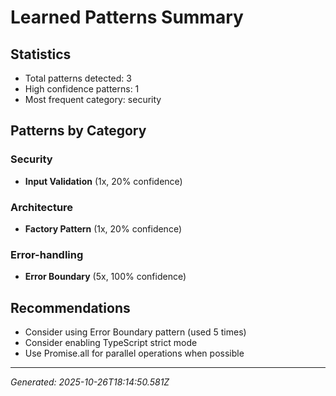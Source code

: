 # Learned Patterns Summary

## Statistics
- Total patterns detected: 3
- High confidence patterns: 1
- Most frequent category: security

## Patterns by Category


### Security
- **Input Validation** (1x, 20% confidence)


### Architecture
- **Factory Pattern** (1x, 20% confidence)


### Error-handling
- **Error Boundary** (5x, 100% confidence)


## Recommendations
- Consider using Error Boundary pattern (used 5 times)
- Consider enabling TypeScript strict mode
- Use Promise.all for parallel operations when possible

---
*Generated: 2025-10-26T18:14:50.581Z*
